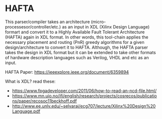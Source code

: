# HAFTA

This parser/compiler takes an architecture (micro-processesor/controller/etc.) as an input in XDL (Xilinx Design Language) formart and convert it to a Highly Available Fault Tolerant Architecture (HAFTA) again in XDL format. In other words, this tool-chain applies the necessary placement and routing (PnR) greedy algorithms for a given design/architecture to convert it to HAFTA. Although, the HAFTA parser takes the design in XDL format but it can be extended to take other formats of hardware description languages such as Verilog, VHDL and etc as an input. 


HAFTA Paper: https://ieeexplore.ieee.org/document/6359894

What is XDL? read these:
  * https://www.fpgadeveloper.com/2011/06/how-to-read-an-ncd-file.html/
  * https://www.mn.uio.no/ifi/english/research/projects/cosrecos/publications/paper/recosoc11beckhoff.pdf
  * http://www.ee.unlv.edu/~selvaraj/ecg707/lecture/Xilinx%20Design%20Language.pdf

